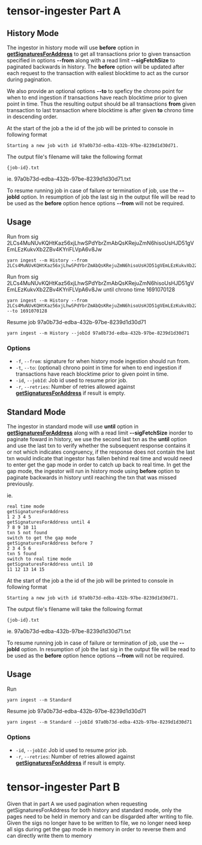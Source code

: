 # tensor-ingester Part A

## History Mode
The ingestor in history mode will use **before** option in **[getSignaturesForAddress](https://docs.solana.com/api/http#getsignaturesforaddress)**
to get all transactions prior to given transaction specified in options **--from** along with a read limit **--sigFetchSize** to paginated backwards in history. The **before** option will be updated after each request to the transaction with ealiest blocktime to act as the cursor during pagination.

 We also provide an optional options **--to** to speficy the chrono point for when to end ingestion if transactions have reach blocktime prior to given point in time.
Thus the resulting output should be all transactions **from** given transaction to last transaction where blocktime is after given **to** chrono time in descending order.

At the start of the job a the id of the job will be printed to console in following format
```
Starting a new job with id 97a0b73d-edba-432b-97be-8239d1d30d71.
```
The output file's filename will take the following format
```
{job-id}.txt
```
ie. 97a0b73d-edba-432b-97be-8239d1d30d71.txt

To resume running job in case of failure or termination of job, use the **--jobId** option. 
In resumption of job the last sig in the output file will be read to be used as the **before** option hence options **--from** will not be required. 

## Usage

Run from sig 2LCs4MuNUvKQHtKaz56xjLhwSPdYbrZmAbQsKRejuZmN6hisoUsHJD51gVEmLEzKukvXb2ZBv4KYriFLVpA6v8Jw
```
yarn ingest --m History --from 2LCs4MuNUvKQHtKaz56xjLhwSPdYbrZmAbQsKRejuZmN6hisoUsHJD51gVEmLEzKukvXb2ZBv4KYriFLVpA6v8Jw
```
Run from sig 2LCs4MuNUvKQHtKaz56xjLhwSPdYbrZmAbQsKRejuZmN6hisoUsHJD51gVEmLEzKukvXb2ZBv4KYriFLVpA6v8Jw until chrono time 1691070128
```
yarn ingest --m History --from 2LCs4MuNUvKQHtKaz56xjLhwSPdYbrZmAbQsKRejuZmN6hisoUsHJD51gVEmLEzKukvXb2ZBv4KYriFLVpA6v8Jw --to 1691070128
```
Resume job 97a0b73d-edba-432b-97be-8239d1d30d71 
```
yarn ingest --m History --jobId 97a0b73d-edba-432b-97be-8239d1d30d71 
```
### Options

- `-f`, `--from`: signature for when history mode ingestion should run from.
- `-t`, `--to`: (optional) chrono point in time for when to end ingestion if transactions have reach blocktime prior to given point in time.
- `-id`, `--jobId`: Job id used to resume prior job.
- `-r`, `--retries`: Number of retries allowed against **[getSignaturesForAddress](https://docs.solana.com/api/http#getsignaturesforaddress)** if result is empty.

## Standard Mode
The ingestor in standard mode will use **until** option in **[getSignaturesForAddress](https://docs.solana.com/api/http#getsignaturesforaddress)**
along with a read limit **--sigFetchSize** inorder to paginate foward in history, we use the second last txn as the **until** option and use the last txn to verify whether the subsequent response contains it or not which indicates congruency, if the response does not contain the last txn would indicate that ingestor has fallen behind real time and would need to enter get the gap mode in order to catch up back to real time.
In get the gap mode, the ingestor will run in history mode using **before** option to paginate backwards in history until reaching the txn that was missed previously.

ie.
```
real time mode
getSignaturesForAddress
1 2 3 4 5
getSignaturesForAddress until 4
7 8 9 10 11
txn 5 not found
switch to get the gap mode
getSignaturesForAddress before 7
2 3 4 5 6 
txn 5 found
switch to real time mode
getSignaturesForAddress until 10
11 12 13 14 15
```
At the start of the job a the id of the job will be printed to console in following format
```
Starting a new job with id 97a0b73d-edba-432b-97be-8239d1d30d71.
```

The output file's filename will take the following format
```
{job-id}.txt
```

ie. 97a0b73d-edba-432b-97be-8239d1d30d71.txt

To resume running job in case of failure or termination of job, use the **--jobId** option. 
In resumption of job the last sig in the output file will be read to be used as the **before** option hence options **--from** will not be required. 

## Usage

Run 
```
yarn ingest --m Standard
```

Resume job 97a0b73d-edba-432b-97be-8239d1d30d71 
```
yarn ingest --m Standard --jobId 97a0b73d-edba-432b-97be-8239d1d30d71 
```
### Options

- `-id`, `--jobId`: Job id used to resume prior job.
- `-r`, `--retries`: Number of retries allowed against **[getSignaturesForAddress](https://docs.solana.com/api/http#getsignaturesforaddress)** if result is empty.

# tensor-ingester Part B

Given that in part A we used pagination when requesting getSignaturesForAddress for both history and standard mode, only the pages need to be held in memory and can be disgarded after writing to file. Given the sigs no longer have to be written to file, we no longer need keep all sigs during get the gap mode in memory in order to reverse them and can directly write them to memory